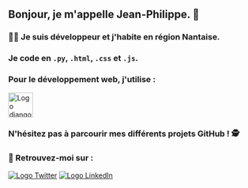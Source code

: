 ## Bonjour, je m'appelle Jean-Philippe. 🤝

### 👨‍💻  Je suis développeur et j'habite en région Nantaise.

### Je code en ``.py``, ``.html``, ``.css`` et ``.js``.

### Pour le développement web, j'utilise :

<img height="50px" src="https://static.djangoproject.com/img/logos/django-logo-negative.svg" alt="Logo django" />

### N'hésitez pas à parcourir mes différents projets GitHub ! 🕵

### 👋 Retrouvez-moi sur :

<a href="https://twitter.com/JeanPhilippeV15"><img src="https://img.shields.io/badge/Twitter-1DA1F2?style=for-the-badge&logo=twitter&logoColor=white" alt="Logo Twitter" /></a>
<a href="https://www.linkedin.com/in/jean-philippe-vincent-1509832/"><img src="https://img.shields.io/badge/LinkedIn-0077B5?style=for-the-badge&logo=linkedin&logoColor=white" alt="Logo LinkedIn" /></a>